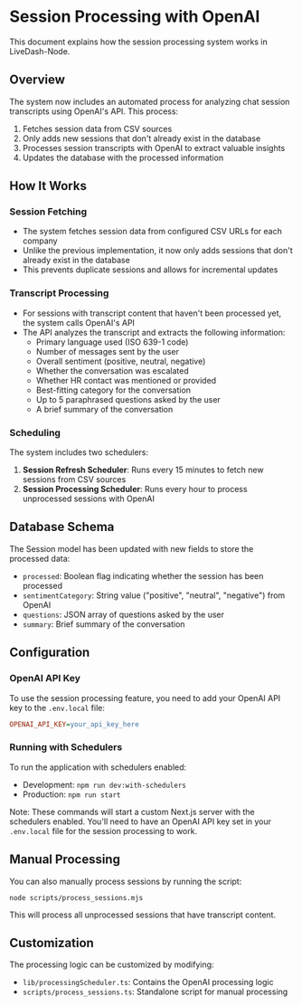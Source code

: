 # Session Processing with OpenAI

This document explains how the session processing system works in LiveDash-Node.

## Overview

The system now includes an automated process for analyzing chat session transcripts using OpenAI's API. This process:

1. Fetches session data from CSV sources
2. Only adds new sessions that don't already exist in the database
3. Processes session transcripts with OpenAI to extract valuable insights
4. Updates the database with the processed information

## How It Works

### Session Fetching

- The system fetches session data from configured CSV URLs for each company
- Unlike the previous implementation, it now only adds sessions that don't already exist in the database
- This prevents duplicate sessions and allows for incremental updates

### Transcript Processing

- For sessions with transcript content that haven't been processed yet, the system calls OpenAI's API
- The API analyzes the transcript and extracts the following information:
  - Primary language used (ISO 639-1 code)
  - Number of messages sent by the user
  - Overall sentiment (positive, neutral, negative)
  - Whether the conversation was escalated
  - Whether HR contact was mentioned or provided
  - Best-fitting category for the conversation
  - Up to 5 paraphrased questions asked by the user
  - A brief summary of the conversation

### Scheduling

The system includes two schedulers:

1. **Session Refresh Scheduler**: Runs every 15 minutes to fetch new sessions from CSV sources
2. **Session Processing Scheduler**: Runs every hour to process unprocessed sessions with OpenAI

## Database Schema

The Session model has been updated with new fields to store the processed data:

- `processed`: Boolean flag indicating whether the session has been processed
- `sentimentCategory`: String value ("positive", "neutral", "negative") from OpenAI
- `questions`: JSON array of questions asked by the user
- `summary`: Brief summary of the conversation

## Configuration

### OpenAI API Key

To use the session processing feature, you need to add your OpenAI API key to the `.env.local` file:

```ini
OPENAI_API_KEY=your_api_key_here
```

### Running with Schedulers

To run the application with schedulers enabled:

- Development: `npm run dev:with-schedulers`
- Production: `npm run start`

Note: These commands will start a custom Next.js server with the schedulers enabled. You'll need to have an OpenAI API key set in your `.env.local` file for the session processing to work.

## Manual Processing

You can also manually process sessions by running the script:

```
node scripts/process_sessions.mjs
```

This will process all unprocessed sessions that have transcript content.

## Customization

The processing logic can be customized by modifying:

- `lib/processingScheduler.ts`: Contains the OpenAI processing logic
- `scripts/process_sessions.ts`: Standalone script for manual processing
